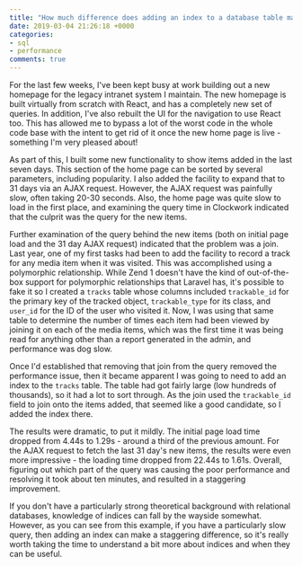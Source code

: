 ```yaml
---
title: "How much difference does adding an index to a database table make?"
date: 2019-03-04 21:26:18 +0000
categories:
- sql
- performance
comments: true
---
```


For the last few weeks, I've been kept busy at work building out a new homepage for the legacy intranet system I maintain. The new homepage is built virtually from scratch with React, and has a completely new set of queries. In addition, I've also rebuilt the UI for the navigation to use React too. This has allowed me to bypass a lot of the worst code in the whole code base with the intent to get rid of it once the new home page is live - something I'm very pleased about!

As part of this, I built some new functionality to show items added in the last seven days. This section of the home page can be sorted by several parameters, including popularity. I also added the facility to expand that to 31 days via an AJAX request. However, the AJAX request was painfully slow, often taking 20-30 seconds. Also, the home page was quite slow to load in the first place, and examining the query time in Clockwork indicated that the culprit was the query for the new items.

Further examination of the query behind the new items (both on initial page load and the 31 day AJAX request) indicated that the problem was a join. Last year, one of my first tasks had been to add the facility to record a track for any media item when it was visited. This was accomplished using a polymorphic relationship. While Zend 1 doesn't have the kind of out-of-the-box support for polymorphic relationships that Laravel has, it's possible to fake it so I created a `tracks` table whose columns included `trackable_id` for the primary key of the tracked object, `trackable_type` for its class, and `user_id` for the ID of the user who visited it. Now, I was using that same table to determine the number of times each item had been viewed by joining it on each of the media items, which was the first time it was being read for anything other than a report generated in the admin, and performance was dog slow.

Once I'd established that removing that join from the query removed the performance issue, then it became apparent I was going to need to add an index to the `tracks` table. The table had got fairly large (low hundreds of thousands), so it had a lot to sort through. As the join used the `trackable_id` field to join onto the items added, that seemed like a good candidate, so I added the index there.

The results were dramatic, to put it mildly. The initial page load time dropped from 4.44s to 1.29s - around a third of the previous amount. For the AJAX request to fetch the last 31 day's new items, the results were even more impressive - the loading time dropped from 22.44s to 1.61s. Overall, figuring out which part of the query was causing the poor performance and resolving it took about ten minutes, and resulted in a staggering improvement.

If you don't have a particularly strong theoretical background with relational databases, knowledge of indices can fall by the wayside somewhat. However, as you can see from this example, if you have a particularly slow query, then adding an index can make a staggering difference, so it's really worth taking the time to understand a bit more about indices and when they can be useful.
